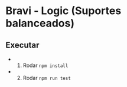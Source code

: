# Bravi - Logic (Suportes balanceados)

## Executar
- 1) Rodar `npm install`
- 2) Rodar `npm run test`
